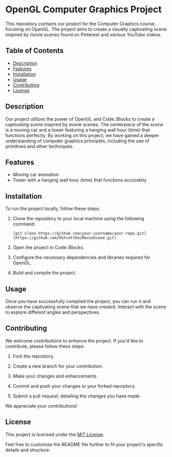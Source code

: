 # OpenGL Computer Graphics Project

This repository contains our project for the Computer Graphics course, focusing on OpenGL. The project aims to create a visually captivating scene inspired by movie scenes found on Pinterest and various YouTube videos.

## Table of Contents

- [Description](#description)
- [Features](#features)
- [Installation](#installation)
- [Usage](#usage)
- [Contributing](#contributing)
- [License](#license)

## Description

Our project utilizes the power of OpenGL and Code::Blocks to create a captivating scene inspired by movie scenes. The centerpiece of the scene is a moving car and a tower featuring a hanging wall hour (time) that functions perfectly. By working on this project, we have gained a deeper understanding of computer graphics principles, including the use of primitives and other techniques.

## Features

- Moving car animation
- Tower with a hanging wall hour (time) that functions accurately

## Installation

To run the project locally, follow these steps:

1. Clone the repository to your local machine using the following command:
   ```
   [git clone https://github.com/your-username/your-repo.git](https://github.com/Mihretthe/MovieScene.git)
   ```

2. Open the project in Code::Blocks.

3. Configure the necessary dependencies and libraries required for OpenGL.

4. Build and compile the project.

## Usage

Once you have successfully compiled the project, you can run it and observe the captivating scene that we have created. Interact with the scene to explore different angles and perspectives.

## Contributing

We welcome contributions to enhance the project. If you'd like to contribute, please follow these steps:

1. Fork the repository.

2. Create a new branch for your contribution.

3. Make your changes and enhancements.

4. Commit and push your changes to your forked repository.

5. Submit a pull request, detailing the changes you have made.

We appreciate your contributions!

## License

This project is licensed under the [MIT License](LICENSE).

Feel free to customize the README file further to fit your project's specific details and structure.
